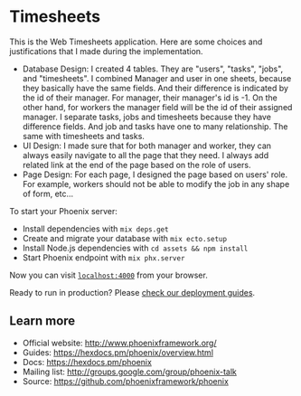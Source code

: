 # Timesheets

This is the Web Timesheets application. Here are some choices and justifications that I made during the implementation.

 * Database Design: I created 4 tables. They are "users", "tasks", "jobs", and "timesheets". I combined Manager and
   user in one sheets, because they basically have the same fields. And their difference is indicated by the id of 
   their manager. For manager, their manager's id is -1. On the other hand, for workers the manager field will be the
   id of their assigned manager. I separate tasks, jobs and timesheets because they have difference fields. And job
   and tasks have one to many relationship. The same with timesheets and tasks.
 * UI Design: I made sure that for both manager and worker, they can always easily navigate to all the page that they
   need. I always add related link at the end of the page based on the role of users.
 * Page Design: For each page, I designed the page based on users' role. For example, workers should not be able to 
   modify the job in any shape of form, etc...


To start your Phoenix server:

  * Install dependencies with `mix deps.get`
  * Create and migrate your database with `mix ecto.setup`
  * Install Node.js dependencies with `cd assets && npm install`
  * Start Phoenix endpoint with `mix phx.server`

Now you can visit [`localhost:4000`](http://localhost:4000) from your browser.

Ready to run in production? Please [check our deployment guides](https://hexdocs.pm/phoenix/deployment.html).

## Learn more

  * Official website: http://www.phoenixframework.org/
  * Guides: https://hexdocs.pm/phoenix/overview.html
  * Docs: https://hexdocs.pm/phoenix
  * Mailing list: http://groups.google.com/group/phoenix-talk
  * Source: https://github.com/phoenixframework/phoenix
